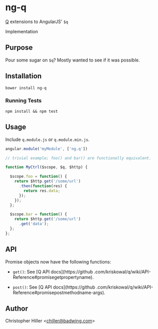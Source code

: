 # ng-q

[Q](https://github.com/kriskowal/q) extensions to AngularJS' `$q`

Implementation

## Purpose

Pour some sugar on `$q`?  Mostly wanted to see if it was possible.

## Installation

```shell
bower install ng-q
```

### Running Tests

```shell
npm install && npm test
```

## Usage

Include `q.module.js` or `q.module.min.js`.

```js
angular.module('myModule', ['ng.q'])

// trivial example; foo() and bar() are functionally equivalent.

function MyCtrl($scope, $q, $http) {

  $scope.foo = function() {
    return $http.get('/some/url')
      .then(function(res) {
        return res.data;
      });
    });
  };

  $scope.bar = function() {
    return $http.get('/some/url')
      .get('data');
  };
};
```

## API

Promise objects now have the following functions:

- `get()`: See [Q API docs](https://github
.com/kriskowal/q/wiki/API-Reference#promisegetpropertyname).

- `post()`: See [Q API docs](https://github
.com/kriskowal/q/wiki/API-Reference#promisepostmethodname-args).

## Author

Christopher Hiller <<chiller@badwing.com>>


